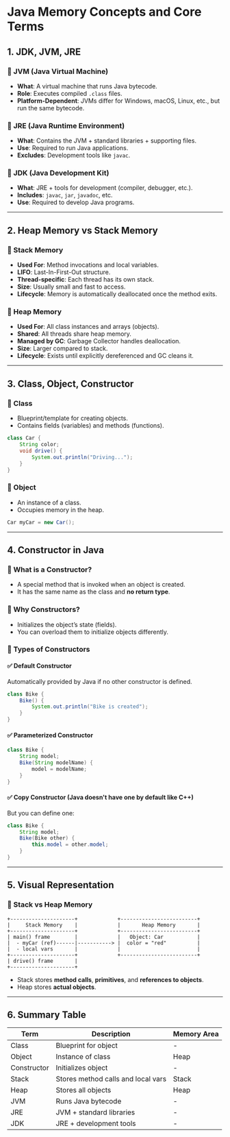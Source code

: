 
# Java Memory Concepts and Core Terms

## 1. JDK, JVM, JRE

### 🔹 JVM (Java Virtual Machine)
- **What**: A virtual machine that runs Java bytecode.
- **Role**: Executes compiled `.class` files.
- **Platform-Dependent**: JVMs differ for Windows, macOS, Linux, etc., but run the same bytecode.

### 🔹 JRE (Java Runtime Environment)
- **What**: Contains the JVM + standard libraries + supporting files.
- **Use**: Required to run Java applications.
- **Excludes**: Development tools like `javac`.

### 🔹 JDK (Java Development Kit)
- **What**: JRE + tools for development (compiler, debugger, etc.).
- **Includes**: `javac`, `jar`, `javadoc`, etc.
- **Use**: Required to develop Java programs.

---

## 2. Heap Memory vs Stack Memory

### 🔸 Stack Memory
- **Used For**: Method invocations and local variables.
- **LIFO**: Last-In-First-Out structure.
- **Thread-specific**: Each thread has its own stack.
- **Size**: Usually small and fast to access.
- **Lifecycle**: Memory is automatically deallocated once the method exits.

### 🔸 Heap Memory
- **Used For**: All class instances and arrays (objects).
- **Shared**: All threads share heap memory.
- **Managed by GC**: Garbage Collector handles deallocation.
- **Size**: Larger compared to stack.
- **Lifecycle**: Exists until explicitly dereferenced and GC cleans it.

---

## 3. Class, Object, Constructor

### 🔹 Class
- Blueprint/template for creating objects.
- Contains fields (variables) and methods (functions).

```java
class Car {
    String color;
    void drive() {
        System.out.println("Driving...");
    }
}
```

### 🔹 Object
- An instance of a class.
- Occupies memory in the heap.

```java
Car myCar = new Car();
```

---

## 4. Constructor in Java

### 🔸 What is a Constructor?
- A special method that is invoked when an object is created.
- It has the same name as the class and **no return type**.

### 🔸 Why Constructors?
- Initializes the object’s state (fields).
- You can overload them to initialize objects differently.

### 🔸 Types of Constructors

#### ✅ Default Constructor
Automatically provided by Java if no other constructor is defined.

```java
class Bike {
    Bike() {
        System.out.println("Bike is created");
    }
}
```

#### ✅ Parameterized Constructor

```java
class Bike {
    String model;
    Bike(String modelName) {
        model = modelName;
    }
}
```

#### ✅ Copy Constructor (Java doesn't have one by default like C++)
But you can define one:

```java
class Bike {
    String model;
    Bike(Bike other) {
        this.model = other.model;
    }
}
```

---

## 5. Visual Representation

### 🔸 Stack vs Heap Memory

```plaintext
+---------------------+             +-------------------------+
|     Stack Memory    |             |       Heap Memory       |
+---------------------+             +-------------------------+
| main() frame        |             |   Object: Car           |
|  - myCar (ref)------|-----------> |  color = "red"          |
|  - local vars       |             |                         |
+---------------------+             +-------------------------+
| drive() frame       |
+---------------------+
```

- Stack stores **method calls**, **primitives**, and **references to objects**.
- Heap stores **actual objects**.

---

## 6. Summary Table

| Term        | Description                            | Memory Area |
|-------------|----------------------------------------|-------------|
| Class       | Blueprint for object                   | -           |
| Object      | Instance of class                      | Heap        |
| Constructor | Initializes object                     | -           |
| Stack       | Stores method calls and local vars     | Stack       |
| Heap        | Stores all objects                     | Heap        |
| JVM         | Runs Java bytecode                     | -           |
| JRE         | JVM + standard libraries               | -           |
| JDK         | JRE + development tools                | -           |


